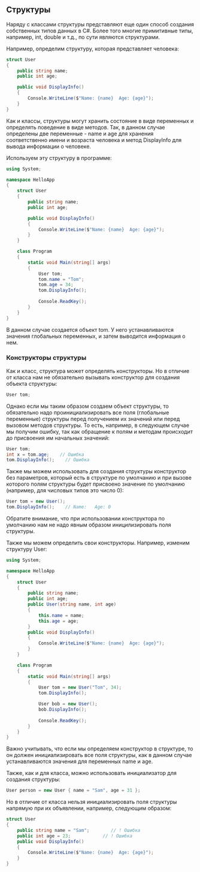 ## Структуры

Наряду с классами структуры представляют еще один способ создания собственных типов данных в C#. Более того многие примитивные типы, например, 
int, double и т.д., по сути являются структурами.

Например, определим структуру, которая представляет человека:

```cs
struct User
{
    public string name;
    public int age;

    public void DisplayInfo()
    {
        Console.WriteLine($"Name: {name}  Age: {age}");
    }
}
```

Как и классы, структуры могут хранить состояние в виде переменных и определять поведение в виде методов. Так, в данном случае 
определены две переменные - name и age для хранения соответственно имени и возраста человека и метод DisplayInfo для вывода информации о человеке.

Используем эту структуру в программе:

```cs
using System;

namespace HelloApp
{ 
    struct User
    {
        public string name;
        public int age;

        public void DisplayInfo()
        {
            Console.WriteLine($"Name: {name}  Age: {age}");
        }
    }

    class Program
    {
        static void Main(string[] args)
        {
            User tom;
            tom.name = "Tom";
            tom.age = 34;
            tom.DisplayInfo();
            
            Console.ReadKey();
        }
    }
}
```

В данном случае создается объект tom. У него устанавливаются значения глобальных переменных, и затем выводится 
информация о нем.

### Конструкторы структуры

Как и класс, структура может определять конструкторы. Но в отличие от класса нам не обязательно вызывать конструктор для создания объекта структуры:

```cs
User tom;
```

Однако если мы таким образом создаем объект структуры, то обязательно надо проинициализировать все поля (глобальные переменные) структуры перед получением 
их значений или перед вызовом методов структуры. То есть, например, в следующем случае мы получим ошибку, так как обращение к полям и методам происходит 
до присвоения им начальных значений:

```cs
User tom;
int x = tom.age;    // Ошибка
tom.DisplayInfo();    // Ошибка
```

Также мы можем использовать для создания структуры конструктор без параметров, который есть в структуре по умолчанию и при вызове которого полям структуры будет 
присвоено значение по умолчанию (например, для числовых типов это число 0):

```cs
User tom = new User();
tom.DisplayInfo();    // Name:   Age: 0
```

Обратите внимание, что при использовании конструктора по умолчанию нам не надо явным образом иницилизировать поля структуры.

Также мы можем определить свои конструкторы. Например, изменим структуру User:

```cs
using System;

namespace HelloApp
{
    struct User
    {
        public string name;
        public int age;
        public User(string name, int age)
        {
            this.name = name;
            this.age = age;
        }
        public void DisplayInfo()
        {
            Console.WriteLine($"Name: {name}  Age: {age}");
        }
    }

    class Program
    {
        static void Main(string[] args)
        {
            User tom = new User("Tom", 34);
            tom.DisplayInfo();

            User bob = new User();
            bob.DisplayInfo();
            
            Console.ReadKey();
        }
    }
}
```

Важно учитывать, что если мы определяем конструктор в структуре, то он должен инициализировать все поля структуры, как в данном случае устанавливаются 
значения для переменных name и age.

Также, как и для класса, можно использовать инициализатор для создания структуры:

```cs
User person = new User { name = "Sam", age = 31 };
```

Но в отличие от класса нельзя инициализировать поля структуры напрямую при их объявлении, например, следующим образом:

```cs
struct User
{
    public string name = "Sam";        // ! Ошибка
    public int age = 23;            // ! Ошибка
    public void DisplayInfo()
    {
        Console.WriteLine($"Name: {name}  Age: {age}");
    }
}
```

